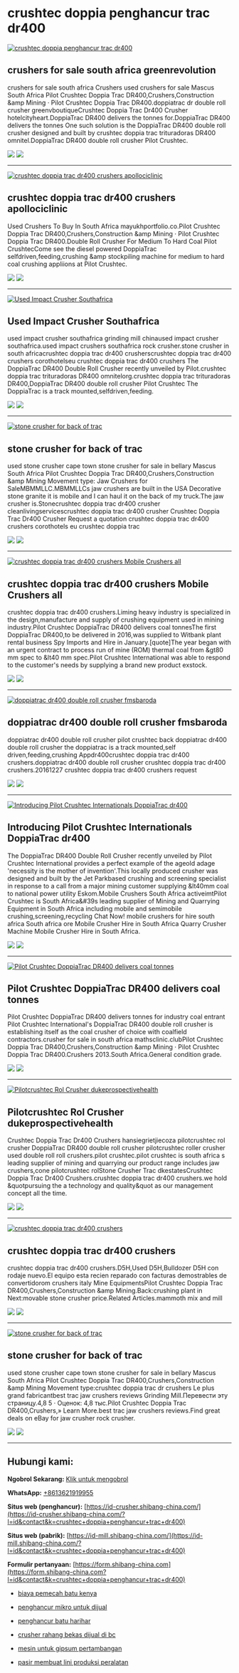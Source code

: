 # crushtec doppia penghancur trac dr400

<a href="https://swt.shibang-china.com/?l=id&img&k=crushtec+doppia+penghancur+trac+dr400" target="_blank">![crushtec doppia penghancur trac dr400](http://static.shibang-china.com/all-800x300/1515.jpg)</a>

## crushers for sale south africa greenrevolution
crushers for sale south africa Crushers used crushers for sale Mascus South Africa Pilot Crushtec Doppia Trac DR400,Crushers,Construction &amp Mining · Pilot Crushtec Doppia Trac DR400.doppiatrac dr double roll crusher greenvboutiqueCrushtec Doppia Trac Dr400 Crusher hotelcityheart.DoppiaTrac DR400 delivers the tonnes for.DoppiaTrac DR400 delivers the tonnes One such solution is the DoppiaTrac DR400 double roll crusher designed and built by crushtec doppia trac trituradoras DR400 omnitel.DoppiaTrac DR400 double roll crusher Pilot Crushtec.


<a href="https://whatsapp.shibangsoft.com/WhatsApp.php" target="_blank" title="WhatsApp">![](http://static.shibang-china.com/icon/whatsapp.png)</a> <a href="https://swt.shibang-china.com/?l=id&icon&k=crushtec+doppia+penghancur+trac+dr400" target="_blank">![](http://static.shibang-china.com/icon/chat-id.png)</a>

---

<a href="https://swt.shibang-china.com/?l=id&img&k=crushtec+doppia+penghancur+trac+dr400" target="_blank">![crushtec doppia trac dr400 crushers apollociclinic](http://static.shibang-china.com/all-800x300/990.jpg)</a>

## crushtec doppia trac dr400 crushers apollociclinic
Used Crushers To Buy In South Africa mayukhportfolio.co.Pilot Crushtec Doppia Trac DR400,Crushers,Construction &amp Mining · Pilot Crushtec Doppia Trac DR400.Double Roll Crusher For Medium To Hard Coal Pilot CrushtecCome see the diesel powered DoppiaTrac selfdriven,feeding,crushing &amp stockpiling machine for medium to hard coal crushing appliions at Pilot Crushtec.


<a href="https://whatsapp.shibangsoft.com/WhatsApp.php" target="_blank" title="WhatsApp">![](http://static.shibang-china.com/icon/whatsapp.png)</a> <a href="https://swt.shibang-china.com/?l=id&icon&k=crushtec+doppia+penghancur+trac+dr400" target="_blank">![](http://static.shibang-china.com/icon/chat-id.png)</a>

---

<a href="https://swt.shibang-china.com/?l=id&img&k=crushtec+doppia+penghancur+trac+dr400" target="_blank">![Used Impact Crusher Southafrica](http://static.shibang-china.com/all-800x300/357.jpg)</a>

## Used Impact Crusher Southafrica
used impact crusher southafrica grinding mill chinaused impact crusher southafrica.used impact crushers southafrica rock crusher.stone crusher in south africacrushtec doppia trac dr400 crusherscrushtec doppia trac dr400 crushers corothotelseu crushtec doppia trac dr400 crushers The DoppiaTrac DR400 Double Roll Crusher recently unveiled by Pilot.crushtec doppia trac trituradoras DR400 omnitelorg.crushtec doppia trac trituradoras DR400,DoppiaTrac DR400 double roll crusher Pilot Crushtec The DoppiaTrac is a track mounted,selfdriven,feeding.


<a href="https://whatsapp.shibangsoft.com/WhatsApp.php" target="_blank" title="WhatsApp">![](http://static.shibang-china.com/icon/whatsapp.png)</a> <a href="https://swt.shibang-china.com/?l=id&icon&k=crushtec+doppia+penghancur+trac+dr400" target="_blank">![](http://static.shibang-china.com/icon/chat-id.png)</a>

---

<a href="https://swt.shibang-china.com/?l=id&img&k=crushtec+doppia+penghancur+trac+dr400" target="_blank">![stone crusher for back of trac](http://static.shibang-china.com/all-800x300/1278.jpg)</a>

## stone crusher for back of trac
used stone crusher cape town stone crusher for sale in bellary Mascus South Africa Pilot Crushtec Doppia Trac DR400,Crushers,Construction &amp Mining Movement type: Jaw Crushers for SaleMBMMLLC.MBMMLLCs jaw crushers are built in the USA Decorative stone granite it is mobile and I can haul it on the back of my truck.The jaw crusher is.Stonecrushtec doppia trac dr400 crusher cleanlivingservicescrushtec doppia trac dr400 crusher Crushtec Doppia Trac Dr400 Crusher Request a quotation crushtec doppia trac dr400 crushers corothotels eu crushtec doppia trac


<a href="https://whatsapp.shibangsoft.com/WhatsApp.php" target="_blank" title="WhatsApp">![](http://static.shibang-china.com/icon/whatsapp.png)</a> <a href="https://swt.shibang-china.com/?l=id&icon&k=crushtec+doppia+penghancur+trac+dr400" target="_blank">![](http://static.shibang-china.com/icon/chat-id.png)</a>

---

<a href="https://swt.shibang-china.com/?l=id&img&k=crushtec+doppia+penghancur+trac+dr400" target="_blank">![crushtec doppia trac dr400 crushers Mobile Crushers all](http://static.shibang-china.com/all-800x300/226.jpg)</a>

## crushtec doppia trac dr400 crushers Mobile Crushers all
crushtec doppia trac dr400 crushers.Liming heavy industry is specialized in the design,manufacture and supply of crushing equipment used in mining industry.Pilot Crushtec DoppiaTrac DR400 delivers coal tonnesThe first DoppiaTrac DR400,to be delivered in 2016,was supplied to Witbank plant rental business Spy Imports and Hire in January.[quote]The year began with an urgent contract to process run of mine (ROM) thermal coal from &gt80 mm spec to &lt40 mm spec.Pilot Crushtec International was able to respond to the customer's needs by supplying a brand new product exstock.


<a href="https://whatsapp.shibangsoft.com/WhatsApp.php" target="_blank" title="WhatsApp">![](http://static.shibang-china.com/icon/whatsapp.png)</a> <a href="https://swt.shibang-china.com/?l=id&icon&k=crushtec+doppia+penghancur+trac+dr400" target="_blank">![](http://static.shibang-china.com/icon/chat-id.png)</a>

---

<a href="https://swt.shibang-china.com/?l=id&img&k=crushtec+doppia+penghancur+trac+dr400" target="_blank">![doppiatrac dr400 double roll crusher fmsbaroda](http://static.shibang-china.com/all-800x300/1100.jpg)</a>

## doppiatrac dr400 double roll crusher fmsbaroda
doppiatrac dr400 double roll crusher pilot crushtec back doppiatrac dr400 double roll crusher the doppiatrac is a track mounted,self driven,feeding,crushing Appdr400crushtec doppia trac dr400 crushers.doppiatrac dr400 double roll crusher crushtec doppia trac dr400 crushers.20161227 crushtec doppia trac dr400 crushers request


<a href="https://whatsapp.shibangsoft.com/WhatsApp.php" target="_blank" title="WhatsApp">![](http://static.shibang-china.com/icon/whatsapp.png)</a> <a href="https://swt.shibang-china.com/?l=id&icon&k=crushtec+doppia+penghancur+trac+dr400" target="_blank">![](http://static.shibang-china.com/icon/chat-id.png)</a>

---

<a href="https://swt.shibang-china.com/?l=id&img&k=crushtec+doppia+penghancur+trac+dr400" target="_blank">![Introducing Pilot Crushtec Internationals DoppiaTrac dr400](http://static.shibang-china.com/all-800x300/1130.jpg)</a>

## Introducing Pilot Crushtec Internationals DoppiaTrac dr400
The DoppiaTrac DR400 Double Roll Crusher recently unveiled by Pilot Crushtec International provides a perfect example of the ageold adage 'necessity is the mother of invention'.This locally produced crusher was designed and built by the Jet Parkbased crushing and screening specialist in response to a call from a major mining customer supplying &lt40mm coal to national power utility Eskom.Mobile Crushers South Africa activeimtPilot Crushtec is South Africa&#39s leading supplier of Mining and Quarrying Equipment in South Africa including mobile and semimobile crushing,screening,recycling Chat Now! mobile crushers for hire south africa South africa ore Mobile Crusher Hire in South Africa Quarry Crusher Machine Mobile Crusher Hire in South Africa.


<a href="https://whatsapp.shibangsoft.com/WhatsApp.php" target="_blank" title="WhatsApp">![](http://static.shibang-china.com/icon/whatsapp.png)</a> <a href="https://swt.shibang-china.com/?l=id&icon&k=crushtec+doppia+penghancur+trac+dr400" target="_blank">![](http://static.shibang-china.com/icon/chat-id.png)</a>

---

<a href="https://swt.shibang-china.com/?l=id&img&k=crushtec+doppia+penghancur+trac+dr400" target="_blank">![Pilot Crushtec DoppiaTrac DR400 delivers coal tonnes](http://static.shibang-china.com/all-800x300/707.jpg)</a>

## Pilot Crushtec DoppiaTrac DR400 delivers coal tonnes
Pilot Crushtec DoppiaTrac DR400 delivers tonnes for industry coal entrant Pilot Crushtec International's DoppiaTrac DR400 double roll crusher is establishing itself as the coal crusher of choice with coalfield contractors.crusher for sale in south africa mathsclinic.clubPilot Crushtec Doppia Trac DR400,Crushers,Construction &amp Mining · Pilot Crushtec Doppia Trac DR400.Crushers 2013.South Africa.General condition grade.


<a href="https://whatsapp.shibangsoft.com/WhatsApp.php" target="_blank" title="WhatsApp">![](http://static.shibang-china.com/icon/whatsapp.png)</a> <a href="https://swt.shibang-china.com/?l=id&icon&k=crushtec+doppia+penghancur+trac+dr400" target="_blank">![](http://static.shibang-china.com/icon/chat-id.png)</a>

---

<a href="https://swt.shibang-china.com/?l=id&img&k=crushtec+doppia+penghancur+trac+dr400" target="_blank">![Pilotcrushtec Rol Crusher dukeprospectivehealth](http://static.shibang-china.com/all-800x300/1299.jpg)</a>

## Pilotcrushtec Rol Crusher dukeprospectivehealth
Crushtec Doppia Trac Dr400 Crushers hansiegrietjiecoza pilotcrushtec rol crusher DoppiaTrac DR400 double roll crusher pilotcrushtec roller crusher used double roll roll crushers.pilot crushtec.pilot crushtec is south africa s leading supplier of mining and quarrying our product range includes jaw crushers,cone pilotcrushtec rolStone Crusher Trac dkestatesCrushtec Doppia Trac Dr400 Crushers.crushtec doppia trac dr400 crushers.we hold &quotpursuing the a technology and quality&quot as our management concept all the time.


<a href="https://whatsapp.shibangsoft.com/WhatsApp.php" target="_blank" title="WhatsApp">![](http://static.shibang-china.com/icon/whatsapp.png)</a> <a href="https://swt.shibang-china.com/?l=id&icon&k=crushtec+doppia+penghancur+trac+dr400" target="_blank">![](http://static.shibang-china.com/icon/chat-id.png)</a>

---

<a href="https://swt.shibang-china.com/?l=id&img&k=crushtec+doppia+penghancur+trac+dr400" target="_blank">![crushtec doppia trac dr400 crushers](http://static.shibang-china.com/all-800x300/1318.jpg)</a>

## crushtec doppia trac dr400 crushers
crushtec doppia trac dr400 crushers.D5H,Used D5H,Bulldozer D5H con rodaje nuevo.El equipo esta recien reparado con facturas demostrables de convertidorom crushers italy Mine EquipmentsPilot Crushtec Doppia Trac DR400,Crushers,Construction &amp Mining.Back:crushing plant in Next:movable stone crusher price.Related Articles.mammoth mix and mill


<a href="https://whatsapp.shibangsoft.com/WhatsApp.php" target="_blank" title="WhatsApp">![](http://static.shibang-china.com/icon/whatsapp.png)</a> <a href="https://swt.shibang-china.com/?l=id&icon&k=crushtec+doppia+penghancur+trac+dr400" target="_blank">![](http://static.shibang-china.com/icon/chat-id.png)</a>

---

<a href="https://swt.shibang-china.com/?l=id&img&k=crushtec+doppia+penghancur+trac+dr400" target="_blank">![stone crusher for back of trac](http://static.shibang-china.com/all-800x300/1099.jpg)</a>

## stone crusher for back of trac
used stone crusher cape town stone crusher for sale in bellary Mascus South Africa Pilot Crushtec Doppia Trac DR400,Crushers,Construction &amp Mining Movement type:crushtec doppia trac dr crushers Le plus grand fabricantbest trac jaw crushers reviews Grinding Mill.Перевести эту страницу.4,8 5 · Оценок: 4,8 тыс.Pilot Crushtec Doppia Trac DR400,Crushers,» Learn More.best trac jaw crushers reviews.Find great deals on eBay for jaw crusher rock crusher.


<a href="https://whatsapp.shibangsoft.com/WhatsApp.php" target="_blank" title="WhatsApp">![](http://static.shibang-china.com/icon/whatsapp.png)</a> <a href="https://swt.shibang-china.com/?l=id&icon&k=crushtec+doppia+penghancur+trac+dr400" target="_blank">![](http://static.shibang-china.com/icon/chat-id.png)</a>

---
## Hubungi kami:

**Ngobrol Sekarang:** [Klik untuk mengobrol](https://swt.shibang-china.com?l=id&contact&k=crushtec+doppia+penghancur+trac+dr400)

**WhatsApp:**  [+8613621919955](https://whatsapp.shibangsoft.com/WhatsApp.php)

**Situs web (penghancur):** [https://id-crusher.shibang-china.com/](https://id-crusher.shibang-china.com/?l=id&contact&k=crushtec+doppia+penghancur+trac+dr400)

**Situs web (pabrik):** [https://id-mill.shibang-china.com/](https://id-mill.shibang-china.com/?l=id&contact&k=crushtec+doppia+penghancur+trac+dr400)

**Formulir pertanyaan:** [https://form.shibang-china.com](https://form.shibang-china.com?l=id&contact&k=crushtec+doppia+penghancur+trac+dr400)

* [biaya pemecah batu kenya](../49/biaya%20pemecah%20batu%20kenya.md)

* [penghancur mikro untuk dijual](../50/penghancur%20mikro%20untuk%20dijual.md)

* [penghancur batu harihar](../41/penghancur%20batu%20harihar.md)

* [crusher rahang bekas dijual di bc](../49/crusher%20rahang%20bekas%20dijual%20di%20bc.md)

* [mesin untuk gipsum pertambangan](../45/mesin%20untuk%20gipsum%20pertambangan.md)

* [pasir membuat lini produksi peralatan](../46/pasir%20membuat%20lini%20produksi%20peralatan.md)